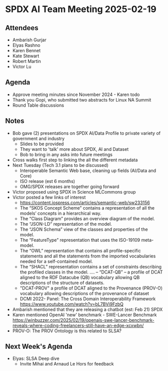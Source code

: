 # SPDX AI Team Meeting 2025-02-19

## Attendees

- Ambarish Gurjar
- Elyas Rashno
- Karen Bennet
- Kate Stewart
- Robert Martin
- Victor Lu

## Agenda

- Approve meeting minutes since November 2024 - Karen todo
- Thank you Gopi, who submitted two abstracts for Linux NA Summit
- Round Table discussions

## Notes

- Bob gave (2) presentations on SPDX AI/Data Profile to private variety of government and industry
  - Slides to be provided
  - They want to 'talk' more about SPDX, AI and Dataset
  - Bob to bring in any asks into future meetings
- Cross walks first step to linking the all the different metadata
- Next Tuesday (Tech 3.1 plans to be discussed)
  - Interoperable Semantic Web base, cleaning up fields (AI/Data and Core)
  - ISO release (est 6 months)
  - OMG/SPDX releases are together going forward
- Victor proposed using SPDX in Science MLCommons group
- Victor posted a few links of interest
  - <https://content.iospress.com/articles/semantic-web/sw233156>
  - The “SKOS Concept Scheme” contains a representation of all the models’ concepts in a hierarchical way.
  - The “Class Diagram” provides an overview diagram of the model.
  - The “JSON-LD” representation of the model.
  - The “JSON Schema” view of the classes and properties of the model.
  - The “FeatureType” representation that uses the ISO-19109 meta-model.
  - The “OWL” representation that contains all profile-specific statements and all the statements from the imported vocabularies needed for a self-contained model.
  - The “SHACL” representation contains a set of constraints describing the profiled classes in the model. ....
  – “DCAT-QB” – a profile of DCAT aligned to the RDF Datacube (QB) vocabulary allowing QB descriptions of the structure of datasets.
  - "DCAT-PROV" a profile of DCAT aligned to the Provenance (PROV-O) vocabulary allowing descriptions of the provenance of dataset
  - DCMI 2022- Panel: The Cross Domain Interoperability Framework
    <https://www.youtube.com/watch?v=bL7BVi9FzbQ>
- Ambarish mentioned that they are releasing a chatbot (est: Feb 21) SPDX
- Karen mentioned OpenAI 'new' benchmark - SWE-Lancer Benchmark
  <https://winbuzzer.com/2025/02/19/openais-swe-lancer-benchmark-reveals-where-coding-freelancers-still-have-an-edge-xcxwbn/>
- PROV-O: The PROV Ontology is this related to SLSA?

## Next Week's Agenda

- Elyas: SLSA Deep dive
  - Invite Mihai and Arnaud Le Hors for feedback
